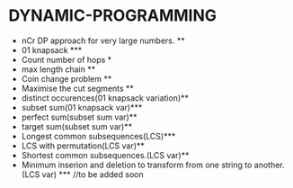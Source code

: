 # DYNAMIC-PROGRAMMING
* nCr DP approach for very large numbers. **
* 01 knapsack ***
* Count number of hops *
* max length chain **
* Coin change problem **
* Maximise the cut segments **
* distinct occurences(01 knapsack variation)**
* subset sum(01 knapsack var)***
* perfect sum(subset sum var)**
* target sum(subset sum var)**
* Longest common subsequences(LCS)***
* LCS with permutation(LCS var)**
* Shortest common subsequences.(LCS var)**
* Minimum inserion and deletion to transform from one string to another.(LCS var) ***
//to be added soon
